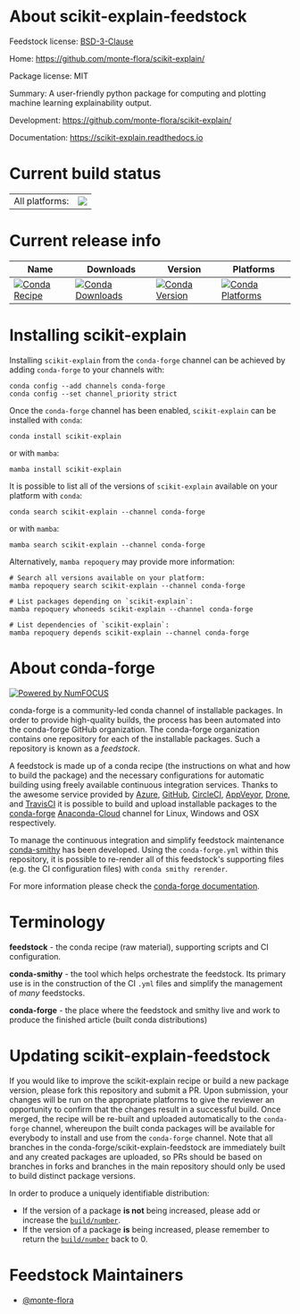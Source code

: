 About scikit-explain-feedstock
==============================

Feedstock license: [BSD-3-Clause](https://github.com/conda-forge/scikit-explain-feedstock/blob/main/LICENSE.txt)

Home: https://github.com/monte-flora/scikit-explain/

Package license: MIT

Summary: A user-friendly python package for computing and plotting machine learning explainability output.

Development: https://github.com/monte-flora/scikit-explain/

Documentation: https://scikit-explain.readthedocs.io

Current build status
====================


<table><tr><td>All platforms:</td>
    <td>
      <a href="https://dev.azure.com/conda-forge/feedstock-builds/_build/latest?definitionId=18149&branchName=main">
        <img src="https://dev.azure.com/conda-forge/feedstock-builds/_apis/build/status/scikit-explain-feedstock?branchName=main">
      </a>
    </td>
  </tr>
</table>

Current release info
====================

| Name | Downloads | Version | Platforms |
| --- | --- | --- | --- |
| [![Conda Recipe](https://img.shields.io/badge/recipe-scikit--explain-green.svg)](https://anaconda.org/conda-forge/scikit-explain) | [![Conda Downloads](https://img.shields.io/conda/dn/conda-forge/scikit-explain.svg)](https://anaconda.org/conda-forge/scikit-explain) | [![Conda Version](https://img.shields.io/conda/vn/conda-forge/scikit-explain.svg)](https://anaconda.org/conda-forge/scikit-explain) | [![Conda Platforms](https://img.shields.io/conda/pn/conda-forge/scikit-explain.svg)](https://anaconda.org/conda-forge/scikit-explain) |

Installing scikit-explain
=========================

Installing `scikit-explain` from the `conda-forge` channel can be achieved by adding `conda-forge` to your channels with:

```
conda config --add channels conda-forge
conda config --set channel_priority strict
```

Once the `conda-forge` channel has been enabled, `scikit-explain` can be installed with `conda`:

```
conda install scikit-explain
```

or with `mamba`:

```
mamba install scikit-explain
```

It is possible to list all of the versions of `scikit-explain` available on your platform with `conda`:

```
conda search scikit-explain --channel conda-forge
```

or with `mamba`:

```
mamba search scikit-explain --channel conda-forge
```

Alternatively, `mamba repoquery` may provide more information:

```
# Search all versions available on your platform:
mamba repoquery search scikit-explain --channel conda-forge

# List packages depending on `scikit-explain`:
mamba repoquery whoneeds scikit-explain --channel conda-forge

# List dependencies of `scikit-explain`:
mamba repoquery depends scikit-explain --channel conda-forge
```


About conda-forge
=================

[![Powered by
NumFOCUS](https://img.shields.io/badge/powered%20by-NumFOCUS-orange.svg?style=flat&colorA=E1523D&colorB=007D8A)](https://numfocus.org)

conda-forge is a community-led conda channel of installable packages.
In order to provide high-quality builds, the process has been automated into the
conda-forge GitHub organization. The conda-forge organization contains one repository
for each of the installable packages. Such a repository is known as a *feedstock*.

A feedstock is made up of a conda recipe (the instructions on what and how to build
the package) and the necessary configurations for automatic building using freely
available continuous integration services. Thanks to the awesome service provided by
[Azure](https://azure.microsoft.com/en-us/services/devops/), [GitHub](https://github.com/),
[CircleCI](https://circleci.com/), [AppVeyor](https://www.appveyor.com/),
[Drone](https://cloud.drone.io/welcome), and [TravisCI](https://travis-ci.com/)
it is possible to build and upload installable packages to the
[conda-forge](https://anaconda.org/conda-forge) [Anaconda-Cloud](https://anaconda.org/)
channel for Linux, Windows and OSX respectively.

To manage the continuous integration and simplify feedstock maintenance
[conda-smithy](https://github.com/conda-forge/conda-smithy) has been developed.
Using the ``conda-forge.yml`` within this repository, it is possible to re-render all of
this feedstock's supporting files (e.g. the CI configuration files) with ``conda smithy rerender``.

For more information please check the [conda-forge documentation](https://conda-forge.org/docs/).

Terminology
===========

**feedstock** - the conda recipe (raw material), supporting scripts and CI configuration.

**conda-smithy** - the tool which helps orchestrate the feedstock.
                   Its primary use is in the construction of the CI ``.yml`` files
                   and simplify the management of *many* feedstocks.

**conda-forge** - the place where the feedstock and smithy live and work to
                  produce the finished article (built conda distributions)


Updating scikit-explain-feedstock
=================================

If you would like to improve the scikit-explain recipe or build a new
package version, please fork this repository and submit a PR. Upon submission,
your changes will be run on the appropriate platforms to give the reviewer an
opportunity to confirm that the changes result in a successful build. Once
merged, the recipe will be re-built and uploaded automatically to the
`conda-forge` channel, whereupon the built conda packages will be available for
everybody to install and use from the `conda-forge` channel.
Note that all branches in the conda-forge/scikit-explain-feedstock are
immediately built and any created packages are uploaded, so PRs should be based
on branches in forks and branches in the main repository should only be used to
build distinct package versions.

In order to produce a uniquely identifiable distribution:
 * If the version of a package **is not** being increased, please add or increase
   the [``build/number``](https://docs.conda.io/projects/conda-build/en/latest/resources/define-metadata.html#build-number-and-string).
 * If the version of a package **is** being increased, please remember to return
   the [``build/number``](https://docs.conda.io/projects/conda-build/en/latest/resources/define-metadata.html#build-number-and-string)
   back to 0.

Feedstock Maintainers
=====================

* [@monte-flora](https://github.com/monte-flora/)


